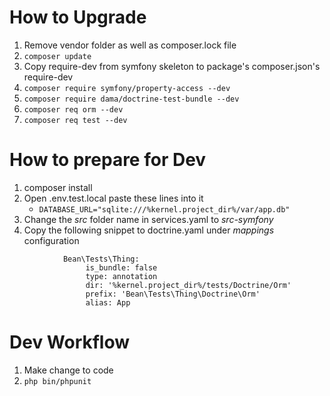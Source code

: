 # How to Upgrade
1. Remove vendor folder as well as composer.lock file
1. `composer update`
1. Copy require-dev from symfony skeleton to package's composer.json's require-dev
1. `composer require symfony/property-access --dev`
1. `composer require dama/doctrine-test-bundle --dev`
1. `composer req orm --dev`
1. `composer req test --dev`

# How to prepare for Dev
1. composer install
1. Open .env.test.local paste these lines into it
    -  `DATABASE_URL="sqlite:///%kernel.project_dir%/var/app.db"`
1. Change the *src* folder name in services.yaml to *src-symfony*
1. Copy the following snippet to doctrine.yaml under *mappings* configuration
```
            Bean\Tests\Thing:
                 is_bundle: false
                 type: annotation
                 dir: '%kernel.project_dir%/tests/Doctrine/Orm'
                 prefix: 'Bean\Tests\Thing\Doctrine\Orm'
                 alias: App
```
 
# Dev Workflow
1. Make change to code
2. `php bin/phpunit`